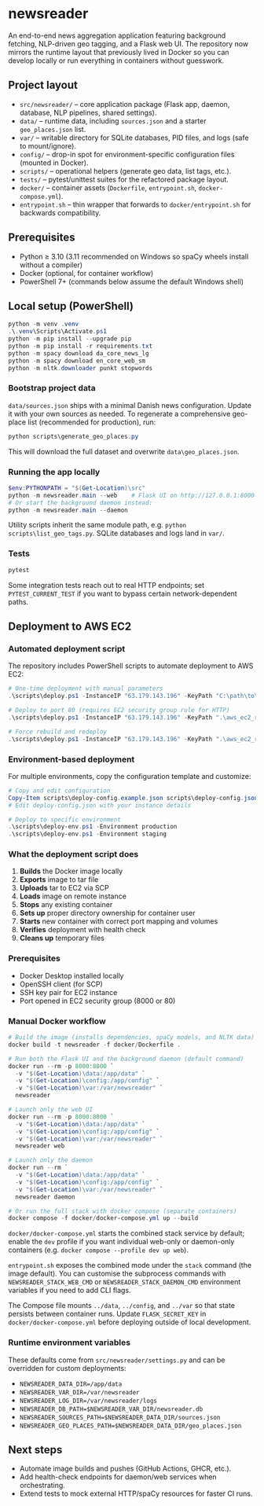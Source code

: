 # newsreader

An end-to-end news aggregation application featuring background fetching, NLP-driven geo tagging, and a Flask web UI. The repository now mirrors the runtime layout that previously lived in Docker so you can develop locally or run everything in containers without guesswork.

## Project layout

- `src/newsreader/` – core application package (Flask app, daemon, database, NLP pipelines, shared settings).
- `data/` – runtime data, including `sources.json` and a starter `geo_places.json` list.
- `var/` – writable directory for SQLite databases, PID files, and logs (safe to mount/ignore).
- `config/` – drop-in spot for environment-specific configuration files (mounted in Docker).
- `scripts/` – operational helpers (generate geo data, list tags, etc.).
- `tests/` – pytest/unittest suites for the refactored package layout.
- `docker/` – container assets (`Dockerfile`, `entrypoint.sh`, `docker-compose.yml`).
- `entrypoint.sh` – thin wrapper that forwards to `docker/entrypoint.sh` for backwards compatibility.

## Prerequisites

- Python ≥ 3.10 (3.11 recommended on Windows so spaCy wheels install without a compiler)
- Docker (optional, for container workflow)
- PowerShell 7+ (commands below assume the default Windows shell)

## Local setup (PowerShell)

```powershell
python -m venv .venv
.\.venv\Scripts\Activate.ps1
python -m pip install --upgrade pip
python -m pip install -r requirements.txt
python -m spacy download da_core_news_lg
python -m spacy download en_core_web_sm
python -m nltk.downloader punkt stopwords
```

### Bootstrap project data

`data/sources.json` ships with a minimal Danish news configuration. Update it with your own sources as needed. To regenerate a comprehensive geo-place list (recommended for production), run:

```powershell
python scripts\generate_geo_places.py
```

This will download the full dataset and overwrite `data\geo_places.json`.

### Running the app locally

```powershell
$env:PYTHONPATH = "$(Get-Location)\src"
python -m newsreader.main --web    # Flask UI on http://127.0.0.1:8000
# Or start the background daemon instead:
python -m newsreader.main --daemon
```

Utility scripts inherit the same module path, e.g. `python scripts\list_geo_tags.py`. SQLite databases and logs land in `var/`.

### Tests

```powershell
pytest
```

Some integration tests reach out to real HTTP endpoints; set `PYTEST_CURRENT_TEST` if you want to bypass certain network-dependent paths.

## Deployment to AWS EC2

### Automated deployment script

The repository includes PowerShell scripts to automate deployment to AWS EC2:

```powershell
# One-time deployment with manual parameters
.\scripts\deploy.ps1 -InstanceIP "63.179.143.196" -KeyPath "C:\path\to\your\key.pem"

# Deploy to port 80 (requires EC2 security group rule for HTTP)
.\scripts\deploy.ps1 -InstanceIP "63.179.143.196" -KeyPath ".\aws_ec2_rex.pem" -Port 80

# Force rebuild and redeploy
.\scripts\deploy.ps1 -InstanceIP "63.179.143.196" -KeyPath ".\aws_ec2_rex.pem" -Force
```

### Environment-based deployment

For multiple environments, copy the configuration template and customize:

```powershell
# Copy and edit configuration
Copy-Item scripts\deploy-config.example.json scripts\deploy-config.json
# Edit deploy-config.json with your instance details

# Deploy to specific environment
.\scripts\deploy-env.ps1 -Environment production
.\scripts\deploy-env.ps1 -Environment staging
```

### What the deployment script does

1. **Builds** the Docker image locally
2. **Exports** image to tar file  
3. **Uploads** tar to EC2 via SCP
4. **Loads** image on remote instance
5. **Stops** any existing container
6. **Sets up** proper directory ownership for container user
7. **Starts** new container with correct port mapping and volumes
8. **Verifies** deployment with health check
9. **Cleans up** temporary files

### Prerequisites

- Docker Desktop installed locally
- OpenSSH client (for SCP)
- SSH key pair for EC2 instance
- Port opened in EC2 security group (8000 or 80)

### Manual Docker workflow

```powershell
# Build the image (installs dependencies, spaCy models, and NLTK data)
docker build -t newsreader -f docker/Dockerfile .

# Run both the Flask UI and the background daemon (default command)
docker run --rm -p 8000:8000 `
  -v "$(Get-Location)\data:/app/data" `
  -v "$(Get-Location)\config:/app/config" `
  -v "$(Get-Location)\var:/var/newsreader" `
  newsreader

# Launch only the web UI
docker run --rm -p 8000:8000 `
  -v "$(Get-Location)\data:/app/data" `
  -v "$(Get-Location)\config:/app/config" `
  -v "$(Get-Location)\var:/var/newsreader" `
  newsreader web

# Launch only the daemon
docker run --rm `
  -v "$(Get-Location)\data:/app/data" `
  -v "$(Get-Location)\config:/app/config" `
  -v "$(Get-Location)\var:/var/newsreader" `
  newsreader daemon

# Or run the full stack with docker compose (separate containers)
docker compose -f docker/docker-compose.yml up --build
```

`docker/docker-compose.yml` starts the combined stack service by default; enable the `dev` profile if you want individual
web-only or daemon-only containers (e.g. `docker compose --profile dev up web`).

`entrypoint.sh` exposes the combined mode under the `stack` command (the image default). You can customise the subprocess commands with
`NEWSREADER_STACK_WEB_CMD` or `NEWSREADER_STACK_DAEMON_CMD` environment variables if you need to add CLI flags.

The Compose file mounts `../data`, `../config`, and `../var` so that state persists between container runs. Update `FLASK_SECRET_KEY` in `docker/docker-compose.yml` before deploying outside of local development.

### Runtime environment variables

These defaults come from `src/newsreader/settings.py` and can be overridden for custom deployments:

- `NEWSREADER_DATA_DIR=/app/data`
- `NEWSREADER_VAR_DIR=/var/newsreader`
- `NEWSREADER_LOG_DIR=/var/newsreader/logs`
- `NEWSREADER_DB_PATH=$NEWSREADER_VAR_DIR/newsreader.db`
- `NEWSREADER_SOURCES_PATH=$NEWSREADER_DATA_DIR/sources.json`
- `NEWSREADER_GEO_PLACES_PATH=$NEWSREADER_DATA_DIR/geo_places.json`

## Next steps

- Automate image builds and pushes (GitHub Actions, GHCR, etc.).
- Add health-check endpoints for daemon/web services when orchestrating.
- Extend tests to mock external HTTP/spaCy resources for faster CI runs.
